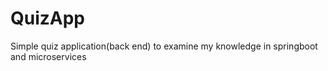 # QuizApp
Simple quiz application(back end) to examine my knowledge in springboot and microservices
